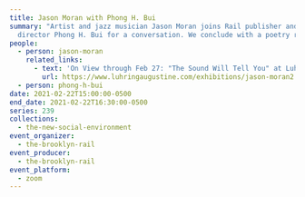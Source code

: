 ```yaml
---
title: Jason Moran with Phong H. Bui
summary: "Artist and jazz musician Jason Moran joins Rail publisher and artistic
  director Phong H. Bui for a conversation. We conclude with a poetry reading. "
people:
  - person: jason-moran
    related_links:
      - text: 'On View through Feb 27: "The Sound Will Tell You" at Luhring Augustine'
        url: https://www.luhringaugustine.com/exhibitions/jason-moran2
  - person: phong-h-bui
date: 2021-02-22T15:00:00-0500
end_date: 2021-02-22T16:30:00-0500
series: 239
collections:
  - the-new-social-environment
event_organizer:
  - the-brooklyn-rail
event_producer:
  - the-brooklyn-rail
event_platform:
  - zoom
---
```

